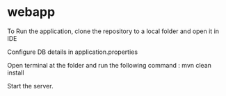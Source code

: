 # webapp

To Run the application, clone the repository to a local folder and open it in IDE

Configure DB details in application.properties

Open terminal at the folder and run the following command : mvn clean install

Start the server.
